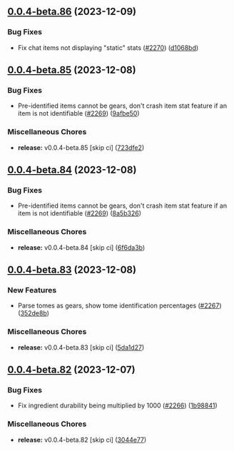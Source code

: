 ## [0.0.4-beta.86](https://github.com/Wynntils/Artemis/compare/v0.0.4-beta.85...v0.0.4-beta.86) (2023-12-09)


### Bug Fixes

* Fix chat items not displaying "static" stats ([#2270](https://github.com/Wynntils/Artemis/issues/2270)) ([d1068bd](https://github.com/Wynntils/Artemis/commit/d1068bd9c61838214c6ba45ed0b9552a2019e0c5))

## [0.0.4-beta.85](https://github.com/Wynntils/Artemis/compare/v0.0.4-beta.84...v0.0.4-beta.85) (2023-12-08)


### Bug Fixes

* Pre-identified items cannot be gears, don't crash item stat feature if an item is not identifiable ([#2269](https://github.com/Wynntils/Artemis/issues/2269)) ([9afbe50](https://github.com/Wynntils/Artemis/commit/9afbe5017bbe5ab2bfaa0065814a1b6ce81c7179))


### Miscellaneous Chores

* **release:** v0.0.4-beta.85 [skip ci] ([723dfe2](https://github.com/Wynntils/Artemis/commit/723dfe2fd024b21bfe9773b78bc33a5d387faabf))

## [0.0.4-beta.84](https://github.com/Wynntils/Artemis/compare/v0.0.4-beta.83...v0.0.4-beta.84) (2023-12-08)


### Bug Fixes

* Pre-identified items cannot be gears, don't crash item stat feature if an item is not identifiable ([#2269](https://github.com/Wynntils/Artemis/issues/2269)) ([8a5b326](https://github.com/Wynntils/Artemis/commit/8a5b3264175ba5878ca0151f4d4a8d4514d7301e))


### Miscellaneous Chores

* **release:** v0.0.4-beta.84 [skip ci] ([6f6da3b](https://github.com/Wynntils/Artemis/commit/6f6da3b85e406708aeef99a41e6d7c841638ea9e))

## [0.0.4-beta.83](https://github.com/Wynntils/Artemis/compare/v0.0.4-beta.82...v0.0.4-beta.83) (2023-12-08)


### New Features

* Parse tomes as gears, show tome identification percentages ([#2267](https://github.com/Wynntils/Artemis/issues/2267)) ([352de8b](https://github.com/Wynntils/Artemis/commit/352de8bd9ca6897846248a8b1f5db49bf4fc6cff))


### Miscellaneous Chores

* **release:** v0.0.4-beta.83 [skip ci] ([5da1d27](https://github.com/Wynntils/Artemis/commit/5da1d27a5a8951a3e7a3ba7aa22349bee8b48334))

## [0.0.4-beta.82](https://github.com/Wynntils/Artemis/compare/v0.0.4-beta.81...v0.0.4-beta.82) (2023-12-07)


### Bug Fixes

* Fix ingredient durability being multiplied by 1000 ([#2266](https://github.com/Wynntils/Artemis/issues/2266)) ([1b98841](https://github.com/Wynntils/Artemis/commit/1b988414f40b873413561f9ef4731d7fc3d6ff4a))


### Miscellaneous Chores

* **release:** v0.0.4-beta.82 [skip ci] ([3044e77](https://github.com/Wynntils/Artemis/commit/3044e771cb12d6949a9db9d869a766e2bc343aa6))


